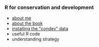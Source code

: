 ### R for conservation and development

* [about me](about.md)
* [about the book](book.md)
* [installing the "condev" data](installation.md)
* useful R code
* understanding strategy

